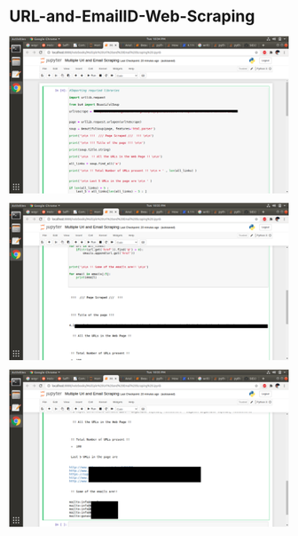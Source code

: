 # URL-and-EmailID-Web-Scraping


![alt_text](https://github.com/SID2015/URL-and-EmailID-Web-Scraping/blob/master/imgs/UrlToScrape.png)




![alt_text](https://github.com/SID2015/URL-and-EmailID-Web-Scraping/blob/master/imgs/Page_Scrape.png)




![alt_text](https://github.com/SID2015/URL-and-EmailID-Web-Scraping/blob/master/imgs/Final_Url_Emails.png)

